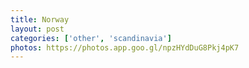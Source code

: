```yaml
---
title: Norway
layout: post
categories: ['other', 'scandinavia']
photos: https://photos.app.goo.gl/npzHYdDuG8Pkj4pK7
---
```

